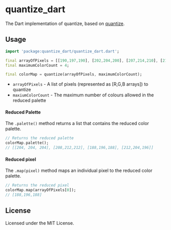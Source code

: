 # quantize_dart

The Dart implementation of quantize, based on [quantize](https://github.com/lokesh/quantize).

## Usage

`````dart
import 'package:quantize_dart/quantize_dart.dart';

final arrayOfPixels = [[190,197,190], [202,204,200], [207,214,210], [211,214,211], [205,207,207]];
final maximumColorCount = 4;

final colorMap = quantize(arrayOfPixels, maximumColorCount);
`````

* `arrayOfPixels` - A list of pixels (represented as [R,G,B arrays]) to quantize
* `maxiumColorCount` - The maximum number of colours allowed in the reduced palette

#### Reduced Palette

The `.palette()` method returns a list that contains the reduced color palette.

`````dart
// Returns the reduced palette
colorMap.palette(); 
// [[204, 204, 204], [208,212,212], [188,196,188], [212,204,196]]
`````

#### Reduced pixel

The `.map(pixel)` method maps an individual pixel to the reduced color palette.

`````dart
// Returns the reduced pixel
colorMap.map(arrayOfPixels[0]);
// [188,196,188]
`````

## License

Licensed under the MIT License.
